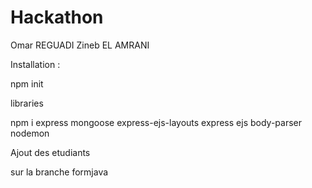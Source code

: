 # Hackathon

Omar REGUADI
Zineb EL AMRANI

Installation :

npm init

libraries

npm i express mongoose express-ejs-layouts express ejs body-parser nodemon


Ajout des etudiants 

sur la branche formjava
